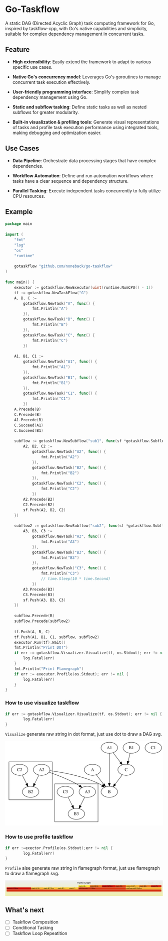 # Go-Taskflow
A static DAG (Directed Acyclic Graph) task computing framework for Go, inspired by taskflow-cpp, with Go's native capabilities and simplicity, suitable for complex dependency management in concurrent tasks.

## Feature
- **High extensibility**: Easily extend the framework to adapt to various specific use cases.

- **Native Go's concurrency model**: Leverages Go's goroutines to manage concurrent task execution effectively.

- **User-friendly programming interface**: Simplify complex task dependency management using Go.

- **Static and subflow tasking**: Define static tasks as well as nested subflows for greater modularity.

- **Built-in visualization & profiling tools**: Generate visual representations of tasks and profile task execution performance using integrated tools, making debugging and optimization easier.

## Use Cases

- **Data Pipeline**: Orchestrate data processing stages that have complex dependencies.

- **Workflow Automation**: Define and run automation workflows where tasks have a clear sequence and dependency structure.

- **Parallel Tasking**: Execute independent tasks concurrently to fully utilize CPU resources.

## Example
```go
package main

import (
	"fmt"
	"log"
	"os"
	"runtime"

	gotaskflow "github.com/noneback/go-taskflow"
)

func main() {
	executor := gotaskflow.NewExecutor(uint(runtime.NumCPU() - 1))
	tf := gotaskflow.NewTaskFlow("G")
	A, B, C :=
		gotaskflow.NewTask("A", func() {
			fmt.Println("A")
		}),
		gotaskflow.NewTask("B", func() {
			fmt.Println("B")
		}),
		gotaskflow.NewTask("C", func() {
			fmt.Println("C")
		})

	A1, B1, C1 :=
		gotaskflow.NewTask("A1", func() {
			fmt.Println("A1")
		}),
		gotaskflow.NewTask("B1", func() {
			fmt.Println("B1")
		}),
		gotaskflow.NewTask("C1", func() {
			fmt.Println("C1")
		})
	A.Precede(B)
	C.Precede(B)
	A1.Precede(B)
	C.Succeed(A1)
	C.Succeed(B1)

	subflow := gotaskflow.NewSubflow("sub1", func(sf *gotaskflow.Subflow) {
		A2, B2, C2 :=
			gotaskflow.NewTask("A2", func() {
				fmt.Println("A2")
			}),
			gotaskflow.NewTask("B2", func() {
				fmt.Println("B2")
			}),
			gotaskflow.NewTask("C2", func() {
				fmt.Println("C2")
			})
		A2.Precede(B2)
		C2.Precede(B2)
		sf.Push(A2, B2, C2)
	})

	subflow2 := gotaskflow.NewSubflow("sub2", func(sf *gotaskflow.Subflow) {
		A3, B3, C3 :=
			gotaskflow.NewTask("A3", func() {
				fmt.Println("A3")
			}),
			gotaskflow.NewTask("B3", func() {
				fmt.Println("B3")
			}),
			gotaskflow.NewTask("C3", func() {
				fmt.Println("C3")
				// time.Sleep(10 * time.Second)
			})
		A3.Precede(B3)
		C3.Precede(B3)
		sf.Push(A3, B3, C3)
	})

	subflow.Precede(B)
	subflow.Precede(subflow2)

	tf.Push(A, B, C)
	tf.Push(A1, B1, C1, subflow, subflow2)
	executor.Run(tf).Wait()
	fmt.Println("Print DOT")
	if err := gotaskflow.Visualizer.Visualize(tf, os.Stdout); err != nil {
		log.Fatal(err)
	}
	fmt.Println("Print Flamegraph")
	if err := executor.Profile(os.Stdout); err != nil {
		log.Fatal(err)
	}
}


```
### How to use visualize taskflow
```go
if err := gotaskflow.Visualizer.Visualize(tf, os.Stdout); err != nil {
		log.Fatal(err)
}
```
`Visualize` generate raw string in dot format, just use dot to draw a DAG svg.

![dot](https://raw.githubusercontent.com/noneback/images/ae31f3ea57f3f1b8d4cf94300a5ff502b2340214/graphviz.svg)
### How to use profile taskflow
```go
if err :=exector.Profile(os.Stdout);err != nil {
		log.Fatal(err)
}
```

`Profile` alse generate raw string in flamegraph format, just use flamegraph to draw a flamegraph svg.

![flg](https://raw.githubusercontent.com/noneback/images/ae31f3ea57f3f1b8d4cf94300a5ff502b2340214/t.svg)
## What's next
- [ ] Taskflow Composition
- [ ] Conditional Tasking
- [ ] Taskflow Loop Repeatition
